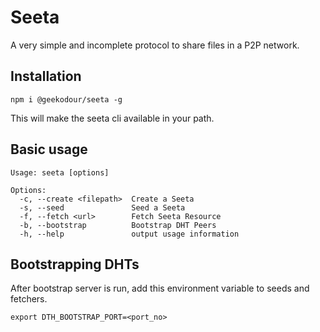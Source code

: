 # Seeta
A very simple and incomplete protocol to share files in a P2P network.

## Installation
```
npm i @geekodour/seeta -g
```
This will make the seeta cli available in your path.

## Basic usage
```
Usage: seeta [options]

Options:
  -c, --create <filepath>  Create a Seeta
  -s, --seed               Seed a Seeta
  -f, --fetch <url>        Fetch Seeta Resource
  -b, --bootstrap          Bootstrap DHT Peers
  -h, --help               output usage information
```

## Bootstrapping DHTs
After bootstrap server is run, add this environment variable to seeds and fetchers.
```
export DTH_BOOTSTRAP_PORT=<port_no>
```